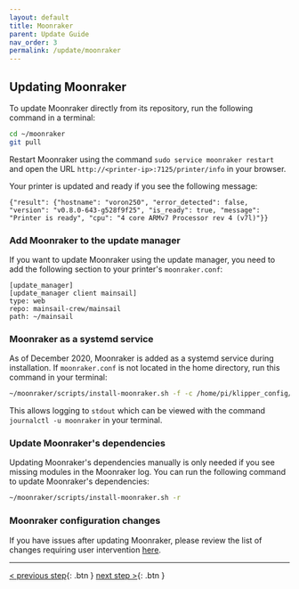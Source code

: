 ```yaml
---
layout: default
title: Moonraker
parent: Update Guide
nav_order: 3
permalink: /update/moonraker
---
```


## Updating Moonraker

To update Moonraker directly from its repository, run the following command in a terminal:

```bash
cd ~/moonraker
git pull
```

Restart Moonraker using the command `sudo service moonraker restart` and open the URL `http://<printer-ip>:7125/printer/info` in your browser.

Your printer is updated and ready if you see the following message:
```
{"result": {"hostname": "voron250", "error_detected": false, "version": "v0.8.0-643-g528f9f25", "is_ready": true, "message": "Printer is ready", "cpu": "4 core ARMv7 Processor rev 4 (v7l)"}}
```

### Add Moonraker to the update manager

If you want to update Moonraker using the update manager, you need to add the following section to your printer's `moonraker.conf`:

```
[update_manager]
[update_manager client mainsail]
type: web
repo: mainsail-crew/mainsail
path: ~/mainsail
```

### Moonraker as a systemd service
As of December 2020, Moonraker is added as a systemd service during installation.  If `moonraker.conf` is not located in the home directory, run this command in your terminal:
```bash
~/moonraker/scripts/install-moonraker.sh -f -c /home/pi/klipper_config/moonraker.conf
```
This allows logging to `stdout` which can be viewed with the command `journalctl -u moonraker` in your terminal.

### Update Moonraker's dependencies
Updating Moonraker's dependencies manually is only needed if you see missing modules in the Moonraker log.  You can run the following command to update Moonraker's dependencies:
```bash
~/moonraker/scripts/install-moonraker.sh -r
```

### Moonraker configuration changes
If you have issues after updating Moonraker, please review the list of changes requiring user intervention [here](https://github.com/Arksine/moonraker/blob/master/docs/user_changes.md).

---
[< previous step](klipper.md){: .btn }  [next step >](mainsail.md){: .btn }
